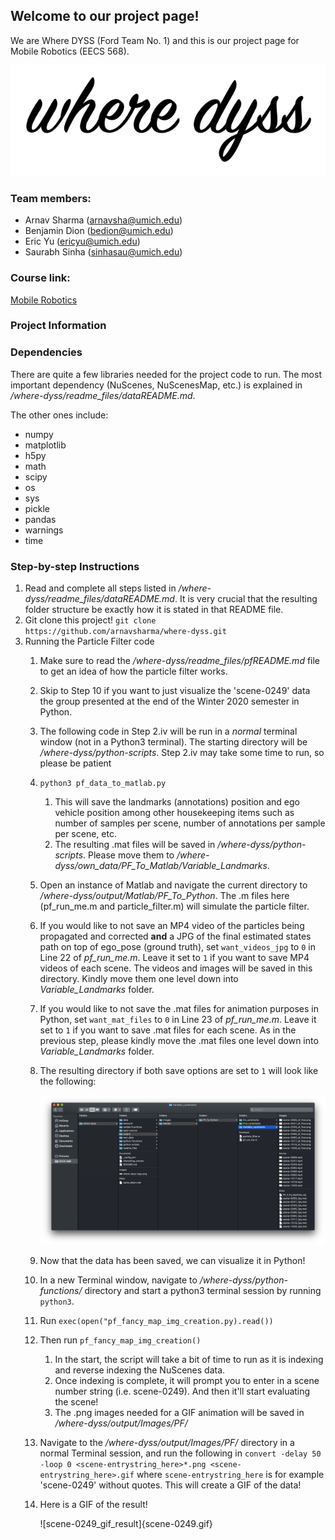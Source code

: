 ## Welcome to our project page!

We are Where DYSS (Ford Team No. 1) and this is our project page for Mobile Robotics (EECS 568).

![where-dyss logo](where-dyss-logo.png)

### Team members:

* Arnav Sharma (arnavsha@umich.edu)
* Benjamin Dion (bedion@umich.edu)
* Eric Yu (ericyu@umich.edu)
* Saurabh Sinha (sinhasau@umich.edu)

### Course link:

[Mobile Robotics](http://robots.engin.umich.edu/mobilerobotics/)

### Project Information

### Dependencies
There are quite a few libraries needed for the project code to run. The most important dependency (NuScenes, NuScenesMap, etc.) is explained in */where-dyss/readme_files/dataREADME.md*.

The other ones include:
* numpy
* matplotlib
* h5py
* math
* scipy
* os
* sys
* pickle
* pandas
* warnings
* time

### Step-by-step Instructions
1. Read and complete all steps listed in */where-dyss/readme_files/dataREADME.md*. It is very crucial that the resulting folder structure be exactly how it is stated in that README file.
2. Git clone this project! `git clone https://github.com/arnavsharma/where-dyss.git`
2. Running the Particle Filter code
    1. Make sure to read the */where-dyss/readme_files/pfREADME.md* file to get an idea of how the particle filter works.
    2. Skip to Step 10 if you want to just visualize the 'scene-0249' data the group presented at the end of the Winter 2020 semester in Python.
    3. The following code in Step 2.iv will be run in a *normal* terminal window (not in a Python3 terminal). The starting directory will be */where-dyss/python-scripts*. Step 2.iv may take some time to run, so please be patient
    4. `python3 pf_data_to_matlab.py`
        1. This will save the landmarks (annotations) position and ego vehicle position among other housekeeping items such as number of samples per scene, number of annotations per sample per scene, etc.
        2. The resulting .mat files will be saved in */where-dyss/python-scripts*. Please move them to */where-dyss/own_data/PF_To_Matlab/Variable_Landmarks*.
    5. Open an instance of Matlab and navigate the current directory to */where-dyss/output/Matlab/PF_To_Python*. The .m files here (pf_run_me.m and particle_filter.m) will simulate the particle filter.
    6. If you would like to not save an MP4 video of the particles being propagated and corrected **and** a JPG of the final estimated states path on top of ego_pose (ground truth), set `want_videos_jpg` to `0` in Line 22 of *pf_run_me.m*. Leave it set to `1` if you want to save MP4 videos of each scene. The videos and images will be saved in this directory. Kindly move them one level down into *Variable_Landmarks* folder.
    7. If you would like to not save the .mat files for animation purposes in Python, set `want_mat_files` to `0` in Line 23 of *pf_run_me.m*. Leave it set to `1` if you want to save .mat files for each scene. As in the previous step, please kindly move the .mat files one level down into *Variable_Landmarks* folder.
    8. The resulting directory if both save options are set to `1` will look like the following:
        
        ![pf .mat file directory](pf_mat_file_directory.png)
        
    9. Now that the data has been saved, we can visualize it in Python!
    10. In a new Terminal window, navigate to */where-dyss/python-functions/* directory and start a python3 terminal session by running `python3`.
    11. Run `exec(open("pf_fancy_map_img_creation.py).read())`
    12. Then run `pf_fancy_map_img_creation()`
        1. In the start, the script will take a bit of time to run as it is indexing and reverse indexing the NuScenes data.
        2. Once indexing is complete, it will prompt you to enter in a scene number string (i.e. scene-0249). And then it'll start evaluating the scene!
        3. The .png images needed for a GIF animation will be saved in */where-dyss/output/Images/PF/*
    13. Navigate to the */where-dyss/output/Images/PF/* directory in a normal Terminal session, and run the following in `convert -delay 50 -loop 0 <scene-entrystring_here>*.png <scene-entrystring_here>.gif` where `scene-entrystring_here` is for example 'scene-0249' without quotes. This will create a GIF of the data!
    14. Here is a GIF of the result!
    
        ![scene-0249_gif_result]{scene-0249.gif}
